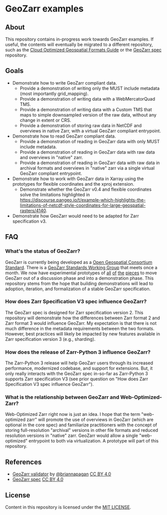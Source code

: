 # GeoZarr examples

## About

This repository contains in-progress work towards GeoZarr examples. If useful, the contents will eventually be migrated to a different repository, such as the
[Cloud Optimized Geospatial Formats Guide](https://github.com/cloudnativegeo/cloud-optimized-geospatial-formats-guide) or the [GeoZarr spec](https://github.com/zarr-developers/geozarr-spec)
repository.

## Goals

- Demonstrate how to write GeoZarr compliant data.
    - Provide a demonstration of writing only the MUST include metadata (most importantly grid_mapping).
    - Provide a demonstration of writing data with a WebMercatorQuad TMS.
    - Provide a demonstration of writing data with a Custom TMS that maps to simple downsampled version of the raw data, without any change in extent or CRS.
    - Provide a demonstration of storing raw data in NetCDF and overviews in native Zarr, with a virtual GeoZarr compliant entrypoint.
- Demonstrate how to read GeoZarr compliant data.
    - Provide a demonstration of reading in GeoZarr data with only MUST include metadata.
    - Provide a demonstration of reading in GeoZarr data with raw data and overviews in "native" zarr.
    - Provide a demonstration of reading in GeoZarr data with raw data in archival formats and overviews in "native" zarr via a single virtual GeoZarr compliant entrypoint.
- Demonstrate how to work with GeoZarr data in Xarray using the prototypes for flexible coordinates and the xproj extension.
    - Demonstrate whether the GeoZarr v0.4 and flexible coordinates solve the limitations highlighted in https://discourse.pangeo.io/t/example-which-highlights-the-limitations-of-netcdf-style-coordinates-for-large-geospatial-rasters/4140.
- Demonstrate how GeoZarr would need to be adapted for Zarr specification v3.

## FAQ

### What's the status of GeoZarr?

GeoZarr is currently being developed as a [Open Geospatial Consortium Standard](https://www.ogc.org/announcement/ogc-forms-new-geozarr-standards-working-group-to-establish-a-zarr-encoding-for-geospatial-data/).
There is a [GeoZarr Standards Working Group](https://portal.ogc.org/index.php?m=public&orderby=default&tab=7) that meets once a month. We now have
experimental prototypes of [all](https://github.com/pydata/xarray/pull/9543) [of](https://github.com/zarr-developers/VirtualiZarr/pull/271) [the](https://xproj.readthedocs.io/en/latest/usage.html)
[pieces](https://zarr.dev/blog/zarr-python-3-release/) to move GeoZarr out of a discussion phase and into a demonstration phase. This repository stems from the hope that building demonstrations will lead to
adoption, iteration, and formalization of a stable GeoZarr specification.

### How does Zarr Specification V3 spec influence GeoZarr?

The GeoZarr spec is designed for Zarr specification version 2. This repository will demonstrate how the differences between Zarr format 2 and Zarr format 3 would
influence GeoZarr. My expectation is that there is not much difference in the metadata requirements between the two formats. However, best practices will likely be impacted by new features available
in Zarr specification version 3 (e.g., sharding).

### How does the release of Zarr-Python 3 influence GeoZarr?

The Zarr-Python 3 release will help GeoZarr users through its increased performance, modernized codebase, and support for extensions. But, it only really interacts with the GeoZarr spec in-so-far
as Zarr-Python 3 supports Zarr specification V3 (see prior question on "How does Zarr Specification V3 spec influence GeoZarr").

### What is the relationship between GeoZarr and Web-Optimized-Zarr?

Web-Optimized Zarr right now is just an idea. I hope that the term "web-optimized zarr" will promote the use of overviews in GeoZarr (which are optional in the core spec) and familiarize practitioners with the concept of storing full-resolution "archival" versions in other file formats and reduced resolution versions in "native" zarr. GeoZarr would allow a single "web-optimized" entrypoint to both via virtualization. A prototype will part of this repository.

## References

- [GeoZarr validator](https://github.com/briannapagan/geozarr-validator) by [@briannapagan](https://github.com/briannapagan) [CC BY 4.0](http://creativecommons.org/licenses/by/4.0/)
- [GeoZarr spec](https://github.com/zarr-developers/geozarr-spec) [CC BY 4.0](http://creativecommons.org/licenses/by/4.0/)

## License

Content in this repository is licensed under the [MIT LICENSE](LICENSE.txt).
